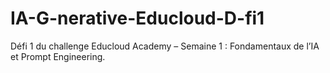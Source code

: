 # IA-G-nerative-Educloud-D-fi1
Défi 1 du challenge Educloud Academy – Semaine 1 : Fondamentaux de l’IA et Prompt Engineering.

